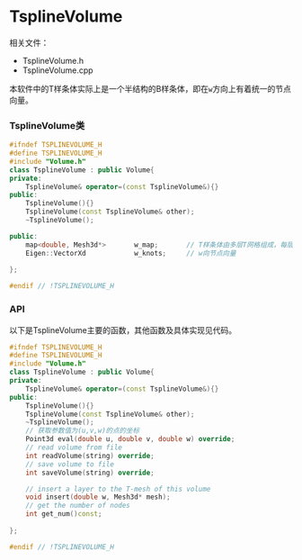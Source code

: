 # TsplineVolume
相关文件：
- TsplineVolume.h
- TsplineVolume.cpp

本软件中的T样条体实际上是一个半结构的B样条体，即在`w`方向上有着统一的节点向量。

### TsplineVolume类
```cpp
#ifndef TSPLINEVOLUME_H
#define TSPLINEVOLUME_H
#include "Volume.h"
class TsplineVolume : public Volume{
private:
	TsplineVolume& operator=(const TsplineVolume&){}
public:
	TsplineVolume(){}
	TsplineVolume(const TsplineVolume& other);
	~TsplineVolume();

public:
	map<double, Mesh3d*>       w_map;       // T样条体由多层T网格组成，每层T网格对应一个w方向节点值
	Eigen::VectorXd            w_knots;     // w向节点向量
	
};

#endif // !TSPLINEVOLUME_H


```

### API
以下是TsplineVolume主要的函数，其他函数及具体实现见代码。
```cpp
#ifndef TSPLINEVOLUME_H
#define TSPLINEVOLUME_H
#include "Volume.h"
class TsplineVolume : public Volume{
private:
	TsplineVolume& operator=(const TsplineVolume&){}
public:
	TsplineVolume(){}
	TsplineVolume(const TsplineVolume& other);
	~TsplineVolume();
	// 获取参数值为(u,v,w)的点的坐标
	Point3d eval(double u, double v, double w) override;
	// read volume from file
	int readVolume(string) override;
	// save volume to file
	int saveVolume(string) override;

	// insert a layer to the T-mesh of this volume
	void insert(double w, Mesh3d* mesh);
	// get the number of nodes
	int get_num()const;
	
};

#endif // !TSPLINEVOLUME_H


```
